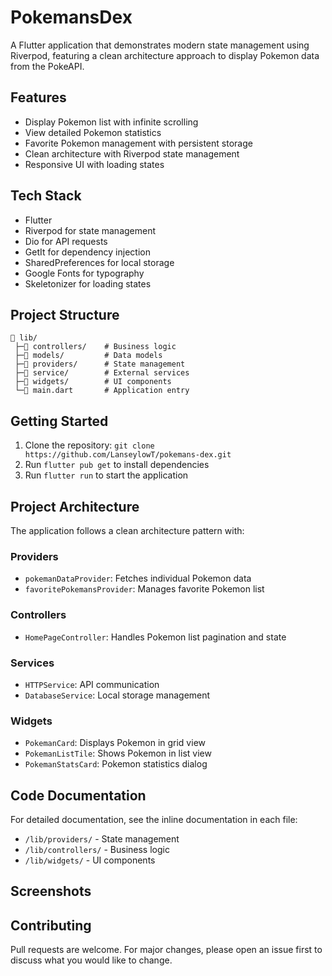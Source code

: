 # PokemansDex

A Flutter application that demonstrates modern state management using Riverpod, featuring a clean architecture approach to display Pokemon data from the PokeAPI.

## Features

- Display Pokemon list with infinite scrolling
- View detailed Pokemon statistics
- Favorite Pokemon management with persistent storage
- Clean architecture with Riverpod state management
- Responsive UI with loading states

## Tech Stack

- Flutter
- Riverpod for state management
- Dio for API requests
- GetIt for dependency injection
- SharedPreferences for local storage
- Google Fonts for typography
- Skeletonizer for loading states

## Project Structure

```
📁 lib/
 ├─📁 controllers/    # Business logic
 ├─📁 models/         # Data models
 ├─📁 providers/      # State management
 ├─📁 service/        # External services
 ├─📁 widgets/        # UI components
 └─📄 main.dart       # Application entry
```

## Getting Started

1. Clone the repository: `git clone https://github.com/LanseylowT/pokemans-dex.git`
2. Run `flutter pub get` to install dependencies
3. Run `flutter run` to start the application

## Project Architecture

The application follows a clean architecture pattern with:

### Providers

- `pokemanDataProvider`: Fetches individual Pokemon data
- `favoritePokemansProvider`: Manages favorite Pokemon list

### Controllers

- `HomePageController`: Handles Pokemon list pagination and state

### Services

- `HTTPService`: API communication
- `DatabaseService`: Local storage management

### Widgets

- `PokemanCard`: Displays Pokemon in grid view
- `PokemanListTile`: Shows Pokemon in list view
- `PokemanStatsCard`: Pokemon statistics dialog

## Code Documentation

For detailed documentation, see the inline documentation in each file:

- `/lib/providers/` - State management
- `/lib/controllers/` - Business logic
- `/lib/widgets/` - UI components

## Screenshots

## Contributing

Pull requests are welcome. For major changes, please open an issue first to discuss what you would like to change.
